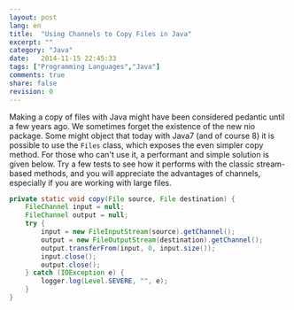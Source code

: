 ```yaml
---
layout: post
lang: en
title:  "Using Channels to Copy Files in Java"
excerpt: ""
category: "Java"
date:   2014-11-15 22:45:33
tags: ["Programming Languages","Java"]
comments: true
share: false
revision: 0
---
```

Making a copy of files with Java might have been considered pedantic until a few years ago. We sometimes forget the existence of the new nio package. Some might object that today with Java7 (and of course 8) it is possible to use the `Files` class, which exposes the even simpler copy method. For those who can't use it, a performant and simple solution is given below. Try a few tests to see how it performs with the classic stream-based methods, and you will appreciate the advantages of channels, especially if you are working with large files.

```java
private static void copy(File source, File destination) {
    FileChannel input = null;
    FileChannel output = null;
    try {
        input = new FileInputStream(source).getChannel();
        output = new FileOutputStream(destination).getChannel();
        output.transferFrom(input, 0, input.size());
        input.close();
        output.close();
    } catch (IOException e) {
        logger.log(Level.SEVERE, "", e);
    }
}
```   
